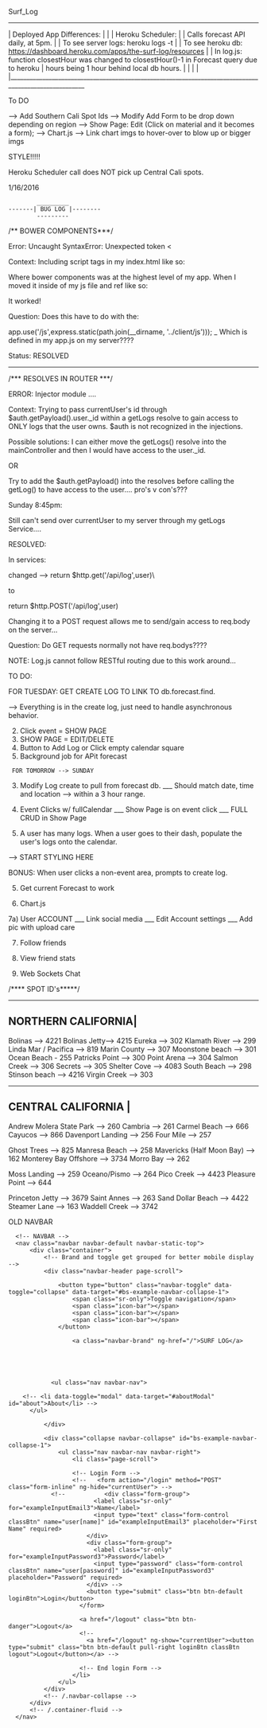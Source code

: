 Surf_Log
_____________________________
| Deployed App Differences:  |
|
|  Heroku Scheduler:
|
|  Calls forecast API daily, at 5pm.
|
|  To see server logs:  heroku logs -t
| 
|  To see heroku db:  https://dashboard.heroku.com/apps/the-surf-log/resources
|
|  In log.js: function closestHour was changed to closestHour()-1 in Forecast query due to heroku 
|    hours being 1 hour behind local db hours.
| 
|
|
|
|______________________________________________________________________________________________________


To DO

--> Add Southern Cali Spot Ids
--> Modify Add Form to be drop down depending on region
--> Show Page: Edit (Click on material and it becomes a form);
--> Chart.js
--> Link chart imgs to hover-over to blow up or bigger imgs

STYLE!!!!!




Heroku Scheduler call does NOT pick up Central Cali spots.











1/16/2016

            _________
    -------| BUG LOG |--------
            ---------

/** BOWER COMPONENTS***/

Error:  Uncaught SyntaxError: Unexpected token <

Context:  Including script tags in my index.html like so:  

 <script type="text/javascript" src="bower_components/jquery/dist/jquery.js"></script>

 Where bower components was at the highest level of my app.  When I moved it inside of my js file and ref like so: 

  <script type="text/javascript" src="./js/bower_components/jquery/dist/jquery.js"></script>

  It worked!

  Question:  Does this have to do with the:

  app.use('/js',express.static(path.join(__dirname, '../client/js')));  \_ Which is defined in my app.js on my server????

  Status:  RESOLVED


  ------------------------------------------------------

  /*** RESOLVES IN ROUTER ***/

  ERROR:  Injector module ....

  Context:  Trying to pass currentUser's id through $auth.getPayload().user._id within a getLogs resolve to gain access to ONLY logs that the user owns.  $auth is not recognized in the injections.

  Possible solutions:  I can either move the getLogs() resolve into the mainController and then I would have access to the user._id.  

  OR 

  Try to add the $auth.getPayload() into the resolves before calling the getLog() to have access to the user....  pro's v con's???


  Sunday 8:45pm:

  Still can't send over currentUser to my server through my getLogs Service.... 

  RESOLVED:  

  In services:

  changed -->       return $http.get('/api/log',user)\

  to

  return $http.POST('/api/log',user)

  Changing it to a POST request allows me to send/gain access to req.body on the server... 

  Question:  Do GET requests normally not have req.bodys???? 

  NOTE:  Log.js cannot follow RESTful routing due to this work around...


  TO DO:


  FOR TUESDAY:  GET CREATE LOG TO LINK TO db.forecast.find.  

  --> Everything is in the create log, just need to handle asynchronous behavior.


2)  Click event = SHOW PAGE
3) SHOW PAGE = EDIT/DELETE
4)  Button to Add Log or Click empty calendar square
5) Background job for APit forecast






  



 <!--  1) Get bootstrap to work with fullCalendar
  \__ ui-bootstrap vs. reg bootstrap?
  \___ Custom directives... -->

 <!--  2) Create API Button to make call to populate 
     forecast db w/ 24 hours of current day forecast. -->

     FOR TOMORROW --> SUNDAY

  3)  Modify Log create to pull from forecast db.
  \___  Should match date, time and location --> within a 3 hour range.


  4)  Event Clicks w/ fullCalendar
  \___ Show Page is on event click
    \___ FULL CRUD in Show Page


  5) A user has many logs.  When a user goes to their dash, populate the user's logs onto the calendar.

  -->  START STYLING HERE

  BONUS:  When user clicks a non-event area, prompts to create log.

  5)  Get current Forecast to work

  6)  Chart.js

  7a)  User ACCOUNT
  \___ Link social media
  \___ Edit Account settings
  \___ Add pic with upload care

  7)  Follow friends

  8)  View friend stats

  9)  Web Sockets Chat



/**** SPOT ID's*****/
____________________
NORTHERN CALIFORNIA|
--------------------
Bolinas --> 4221
Bolinas Jetty--> 4215
Eureka --> 302
Klamath River --> 299
Linda Mar / Pacifica --> 819
Marin County --> 307
Moonstone beach --> 301
Ocean Beach - 255
Patricks Point --> 300
Point Arena --> 304
Salmon Creek --> 306
Secrets --> 305
Shelter Cove --> 4083
South Beach --> 298
Stinson beach --> 4216
Virgin Creek --> 303
____________________
CENTRAL CALIFORNIA  |
---------------------

Andrew Molera State Park --> 260
Cambria --> 261
Carmel Beach --> 666
Cayucos --> 866
Davenport Landing --> 256
Four Mile --> 257

Ghost Trees --> 825
Manresa Beach --> 258
Mavericks (Half Moon Bay) --> 162
Monterey Bay Offshore --> 3734
Morro Bay --> 262

Moss Landing --> 259
Oceano/Pismo --> 264
Pico Creek --> 4423
Pleasure Point --> 644

Princeton Jetty --> 3679
Saint Annes --> 263
Sand Dollar Beach --> 4422
Steamer Lane --> 163
Waddell Creek --> 3742


OLD NAVBAR

      <!-- NAVBAR -->
      <nav class="navbar navbar-default navbar-static-top">
          <div class="container">
              <!-- Brand and toggle get grouped for better mobile display -->
              <div class="navbar-header page-scroll">

                  <button type="button" class="navbar-toggle" data-toggle="collapse" data-target="#bs-example-navbar-collapse-1">
                      <span class="sr-only">Toggle navigation</span>
                      <span class="icon-bar"></span>
                      <span class="icon-bar"></span>
                      <span class="icon-bar"></span>
                  </button>
                      
                      <a class="navbar-brand" ng-href="/">SURF LOG</a>
                      
                       
                      


                <ul class="nav navbar-nav">
      
        <!-- <li data-toggle="modal" data-target="#aboutModal" id="about">About</li> -->
          </ul>

              </div>

              <div class="collapse navbar-collapse" id="bs-example-navbar-collapse-1">
                  <ul class="nav navbar-nav navbar-right">
                      <li class="page-scroll">

                      <!-- Login Form -->
                      <!--   <form action="/login" method="POST" class="form-inline" ng-hide="currentUser"> -->
                <!--           <div class="form-group">
                            <label class="sr-only" for="exampleInputEmail3">Name</label>
                            <input type="text" class="form-control classBtn" name="user[name]" id="exampleInputEmail3" placeholder="First Name" required>
                          </div>
                          <div class="form-group">
                            <label class="sr-only" for="exampleInputPassword3">Password</label>
                            <input type="password" class="form-control classBtn" name="user[password]" id="exampleInputPassword3" placeholder="Password" required>
                          </div> -->
                          <button type="submit" class="btn btn-default loginBtn">Login</button>
                        </form>

                        <a href="/logout" class="btn btn-danger">Logout</a>
                        <!-- 
                          <a href="/logout" ng-show="currentUser"><button type="submit" class="btn btn-default pull-right loginBtn classBtn logout">Logout</button></a> -->
                      
                        <!-- End login Form -->
                      </li>
                  </ul>
              </div>
              <!-- /.navbar-collapse -->
          </div>
          <!-- /.container-fluid -->
      </nav>

